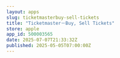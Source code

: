 ```yaml
---
layout: apps
slug: ticketmasterbuy-sell-tickets
title: "Ticketmaster－Buy, Sell Tickets"
store: apple
app_id: 500003565
date: 2025-07-07T21:33:32Z
published: 2025-05-05T07:00:00Z
---
```

